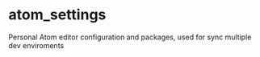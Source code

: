 # atom_settings
Personal Atom editor configuration and packages, used for sync multiple dev enviroments
